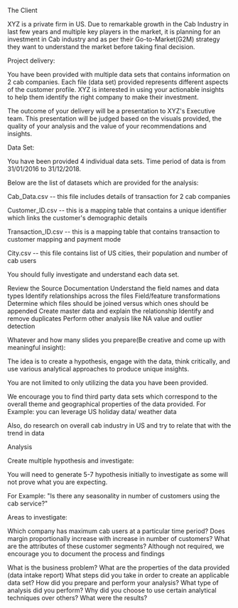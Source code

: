 The Client

XYZ is a private firm in US. Due to remarkable growth in the Cab
Industry in last few years and multiple key players in the market, it is
planning for an investment in Cab industry and as per their
Go-to-Market(G2M) strategy they want to understand the market before
taking final decision.

Project delivery:

You have been provided with multiple data sets that contains information
on 2 cab companies. Each file (data set) provided represents different
aspects of the customer profile. XYZ is interested in using your
actionable insights to help them identify the right company to make
their investment.

The outcome of your delivery will be a presentation to XYZ's Executive
team. This presentation will be judged based on the visuals provided,
the quality of your analysis and the value of your recommendations and
insights.

Data Set:

You have been provided 4 individual data sets. Time period of data is
from 31/01/2016 to 31/12/2018.

Below are the list of datasets which are provided for the analysis:

Cab\_Data.csv -- this file includes details of transaction for 2 cab
companies

Customer\_ID.csv -- this is a mapping table that contains a unique
identifier which links the customer's demographic details

Transaction\_ID.csv -- this is a mapping table that contains transaction
to customer mapping and payment mode

City.csv -- this file contains list of US cities, their population and
number of cab users

You should fully investigate and understand each data set.

Review the Source Documentation Understand the field names and data
types Identify relationships across the files Field/feature
transformations Determine which files should be joined versus which ones
should be appended Create master data and explain the relationship
Identify and remove duplicates Perform other analysis like NA value and
outlier detection

Whatever and how many slides you prepare(Be creative and come up with
meaningful insight):

The idea is to create a hypothesis, engage with the data, think
critically, and use various analytical approaches to produce unique
insights.

You are not limited to only utilizing the data you have been provided.

We encourage you to find third party data sets which correspond to the
overall theme and geographical properties of the data provided. For
Example: you can leverage US holiday data/ weather data

Also, do research on overall cab industry in US and try to relate that
with the trend in data

Analysis

Create multiple hypothesis and investigate:

You will need to generate 5-7 hypothesis initially to investigate as
some will not prove what you are expecting.

For Example: "Is there any seasonality in number of customers using the
cab service?"

Areas to investigate:

Which company has maximum cab users at a particular time period? Does
margin proportionally increase with increase in number of customers?
What are the attributes of these customer segments? Although not
required, we encourage you to document the process and findings

What is the business problem? What are the properties of the data
provided (data intake report) What steps did you take in order to create
an applicable data set? How did you prepare and perform your analysis?
What type of analysis did you perform? Why did you choose to use certain
analytical techniques over others? What were the results?
